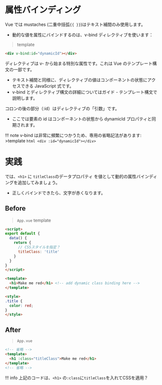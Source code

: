 
# 属性バインディング
Vue では mustaches (二重中括弧`{{ }}`)はテキスト補間のみ使用します。
- 動的な値を属性にバインドするのは、v-bind ディレクティブを使います：
>template
```html
<div v-bind:id="dynamicId"></div>
```
ディレクティブは v- から始まる特別な属性です。これは Vue のテンプレート構文の一部です。
- テキスト補間と同様に、ディレクティブの値はコンポーネントの状態にアクセスできる JavaScript 式です。
- v-bind とディレクティブ構文の詳細についてはガイド - テンプレート構文で説明します。

コロンの後の部分（:id）はディレクティブの「引数」です。
- ここでは要素の id はコンポーネントの状態から dynamicId プロパティと同期されます。

!!! note v-bind は非常に頻繁につかうため、専用の省略記法があります:
    >template
    ```html
    <div :id="dynamicId"></div>
    ```

# 実践
では、`<h1>` に `titleClass`のデータプロパティ を値として動的の属性バインディングを追加してみましょう。
- 正しくバインドできたら、文字が赤くなります。
## Before
>`App.vue`
>template
```html
<script>
export default {
  data() {
    return {
      // CSSスタイルを指定？
      titleClass: 'title'
    }
  }
}
</script>

<template>
  <h1>Make me red</h1> <!-- add dynamic class binding here -->
</template>

<style>
.title {
  color: red;
}
</style>
```
## After
>`App.vue`
```html
<!-- 省略 -->
<template>
  <h1 :class="titleClass">Make me red</h1>
</template>
<!-- 省略 -->
```

!!! info 上記のコードは、`<h1>` の`:class`に`titleClass`を入れてCSSを適用？




